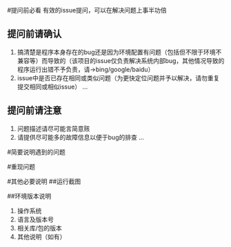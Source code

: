 #提问前必看
有效的issue提问，可以在解决问题上事半功倍
## 提问前请确认
1. 搞清楚是程序本身存在的bug还是因为环境配置有问题（包括但不限于环境不兼容等）而导致的（该项目的issue仅负责解决系统内部bug，其他情况导致的程序运行出错不予负责，请->bing/google/baidu）
2. issue中是否已存在相同或类似问题（为更快定位问题并予以解决，请勿重复提交相同或相似issue）
...

## 提问前请注意
1. 问题描述请尽可能言简意赅
2. 请提供尽可能多的故障信息以便于bug的排查
...

#简要说明遇到的问题

#重现问题

#其他必要说明
##运行截图

##环境版本说明
1. 操作系统
2. 语言及版本号
3. 相关库/包的版本
4. 其他说明（如有）